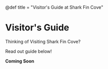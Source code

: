 @def title = "Visitor's Guide at Shark Fin Cove"

# Visitor's Guide

Thinking of Visiting Shark Fin Cove?

Read out guide below!

**Coming Soon**
